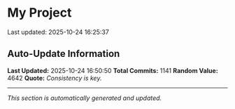 # My Project


Last updated: 2025-10-24 16:25:37




























































































































































































































































































































































































































































































































































































































































































































































































































































































































































































































































































































































































































































































































































































































































































































































































## Auto-Update Information

**Last Updated:** 2025-10-24 16:50:50
**Total Commits:** 1141
**Random Value:** 4642
**Quote:** _Consistency is key._

---
_This section is automatically generated and updated._